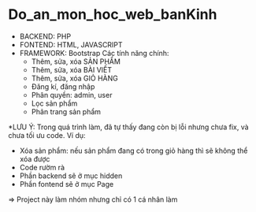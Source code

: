 # Do_an_mon_hoc_web_banKinh
- BACKEND: PHP
- FONTEND: HTML, JAVASCRIPT
- FRAMEWORK: Bootstrap
Các tính năng chính:
  - Thêm, sửa, xóa SẢN PHẨM
  - Thêm, sửa, xóa BÀI VIẾT
  - Thêm, sửa, xóa GIỎ HÀNG
  - Đăng kí, đăng nhập
  - Phân quyền: admin, user
  - Lọc sản phẩm
  - Phân trang sản phẩm

*LƯU Ý: Trong quá trình làm, đã tự thấy đang còn bị lỗi nhưng chưa fix, và chưa tối ưu code. Ví dụ:
  + Xóa sản phẩm: nếu sản phẩm đang có trong giỏ hàng thì sẽ không thể xóa được
  + Code rườm rà
  + Phần backend sẽ ở mục hidden
  + Phần fontend sẽ ở mục Page

=> Project này làm nhóm nhưng chỉ có 1 cá nhân làm
